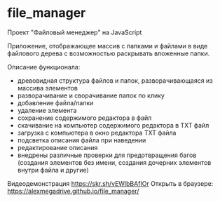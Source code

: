 # file_manager
Проект "Файловый менеджер" на JavaScript


Приложение, отображающее массив с папками и файлами в виде файлового дерева с возможностью раскрывать вложенные папки.

Описание функционала:
- древовидная структура файлов и папок, разворачивающаяся из массива элементов
- разворачивание и сворачивание папок по клику
- добавление файла/папки
- удаление элемента
- сохранение содержимого редактора в файл
- скачивание на компьютер содержимого редактора в TXT файл
- загрузка с компьютера в окно редактора TXT файла
- подсветка описания файла при наведении
- редактирование описания
- внедрены различные проверки для предотвращения багов (создания элементов без имени, создания дочерних элементов внутри файла и другие)

Видеодемонстрация https://skr.sh/vEWlbBAfIOr
Открыть в браузере: https://alexmegadrive.github.io/file_manager/
